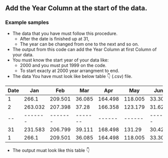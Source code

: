 ## Add the Year Column at the start of the data.

### Example samples
 -   The data that you have must follow this procedure.
     - After the date is finished up at 31,
     - The year can be changed from one to the next and so on.
 - The output from this code can add the Year Column at first Column of your data.
 - You must know the start year of your data like:
    - 2000 and you must put 1999 on the code.
    - To start exacty at 2000 year arrangment to end.
 - The data You have must look like below table :point_down: (.csv) file.

| Date |    Jan   |    Feb   |    Mar   |    Apr   |    May   |    Jun   |
|------|----------|----------|----------|----------|----------|----------|
|  1   |  266.1   |  209.501 |  36.085  |  164.498 |  118.005 |  33.304  |  
|  2   | 263.032  |  207.398 |  37.28   |  166.358 |  123.179 |  31.627  | 
|  --  | -------  |  ------- |  ------- |  ------  |  ------  |  ------  | 
|  31  | 231.583  |  206.799 |  39.111  |  168.498 |  131.29  |  30.424  | 
|  1   |  266.1   |  209.501 |  36.085  |  164.498 |  118.005 |  33.304  |  

- The output muat look like this table :point_down:
